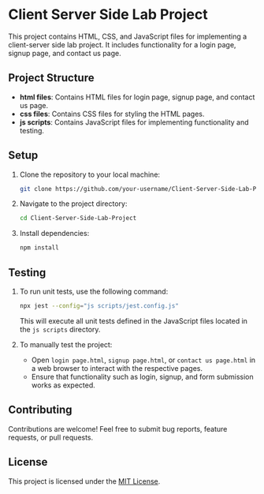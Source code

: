 # Client Server Side Lab Project

This project contains HTML, CSS, and JavaScript files for implementing a client-server side lab project. It includes functionality for a login page, signup page, and contact us page.

## Project Structure

- **html files**: Contains HTML files for login page, signup page, and contact us page.
- **css files**: Contains CSS files for styling the HTML pages.
- **js scripts**: Contains JavaScript files for implementing functionality and testing.

## Setup

1. Clone the repository to your local machine:
   ```bash
   git clone https://github.com/your-username/Client-Server-Side-Lab-Project.git
   ```

2. Navigate to the project directory:
   ```bash
   cd Client-Server-Side-Lab-Project
   ```

3. Install dependencies:
   ```bash
   npm install
   ```

## Testing

1. To run unit tests, use the following command:
   ```bash
   npx jest --config="js scripts/jest.config.js"
   ```

   This will execute all unit tests defined in the JavaScript files located in the `js scripts` directory.

2. To manually test the project:

   - Open `login page.html`, `signup page.html`, or `contact us page.html` in a web browser to interact with the respective pages.
   - Ensure that functionality such as login, signup, and form submission works as expected.

## Contributing

Contributions are welcome! Feel free to submit bug reports, feature requests, or pull requests.

## License

This project is licensed under the [MIT License](LICENSE).